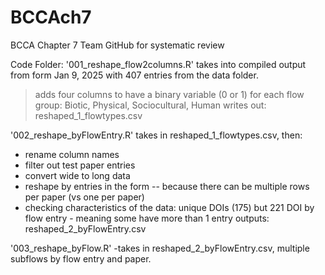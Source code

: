 # BCCAch7
BCCA Chapter 7 Team GitHub for systematic review 

Code Folder:
'001_reshape_flow2columns.R' takes into compiled output from form Jan 9, 2025 with 407 entries
from the data folder. 
> adds four columns to have a binary variable (0 or 1) for each flow group: Biotic, Physical, Sociocultural, Human 
> writes out: reshaped_1_flowtypes.csv

'002_reshape_byFlowEntry.R' takes in reshaped_1_flowtypes.csv, then:
- rename column names 
- filter out test paper entries 
- convert wide to long data 
- reshape by entries in the form -- because there can be multiple rows per paper (vs one per paper)
- checking characteristics of the data: unique DOIs (175) but 221 DOI by flow entry - meaning some have more than 1 entry
outputs: reshaped_2_byFlowEntry.csv

'003_reshape_byFlow.R' -takes in reshaped_2_byFlowEntry.csv, multiple subflows by flow entry and paper. 

